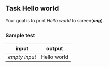 ## Task Hello world

Your goal is to print *Hello world* to screen(***ong***).
##
### Sample test
 input | output
 --- | ---
*empty input* | Hello world 

